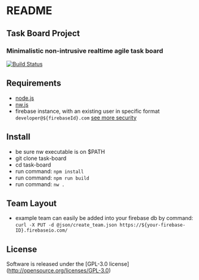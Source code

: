 # README #
## Task Board Project ##
### Minimalistic non-intrusive realtime agile task board ###
[![Build Status](https://travis-ci.org/indiegate/task-board.svg?branch=master)](https://travis-ci.org/indiegate/task-board)
## Requirements

*  [node.js](https://nodejs.org)
*  [nw.js](nwjs.io/)
*  firebase instance, with an existing user in specific format `developer@${firebaseId}.com` [see more security](https://www.firebase.com/docs/security/guide/user-security.html)

## Install

* be sure nw executable is on $PATH
* git clone task-board
* cd task-board
* run command: `npm install`
* run command: `npm run build`
* run command: `nw .`

## Team Layout

* example team can easily be added into your firebase db by command: `curl -X PUT -d @json/create_team.json https://${your-firebase-ID}.firebaseio.com/`

## License

Software is released under the [GPL-3.0 license] (http://opensource.org/licenses/GPL-3.0)

